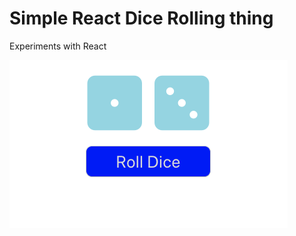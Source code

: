 # Simple React Dice Rolling thing

Experiments with React

![Screen shot](/screenshots/Screenshot.png)
